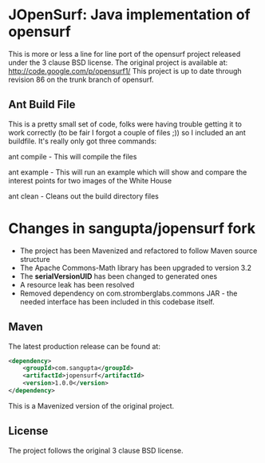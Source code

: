 JOpenSurf: Java implementation of opensurf
==========================================

This is more or less a line for line port of the opensurf project released under the 3 clause BSD license. The original project is available at: http://code.google.com/p/opensurf1/
This project is up to date through revision 86 on the trunk branch of opensurf.


Ant Build File
---------------
This is a pretty small set of code, folks were having trouble getting it to work correctly (to be fair I forgot a couple of files ;)) so 
I included an ant buildfile. It's really only got three commands:

ant compile - This will compile the files

ant example - This will run an example which will show and compare the interest points for two images of the White House

ant clean - Cleans out the build directory files

Changes in sangupta/jopensurf fork
==================================

* The project has been Mavenized and refactored to follow Maven source structure
* The Apache Commons-Math library has been upgraded to version 3.2
* The **serialVersionUID** has been changed to generated ones
* A resource leak has been resolved
* Removed dependency on com.stromberglabs.commons JAR - the needed interface has been included in this codebase itself.

Maven
-----
The latest production release can be found at:
```xml
<dependency>
    <groupId>com.sangupta</groupId>
    <artifactId>jopensurf</artifactId>
    <version>1.0.0</version>
</dependency>
```

This is a Mavenized version of the original project.

License
-------
The project follows the original 3 clause BSD license.
